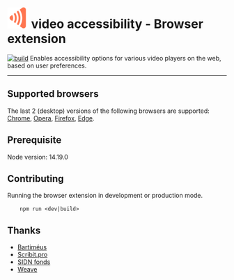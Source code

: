 # ![logo](src/icon-48x48.png?raw=true "Logo video accessibility")  video accessibility - Browser extension

[![build](https://github.com/Accessibility-Video/accessibility-plugin/actions/workflows/test.yml/badge.svg)](https://github.com/Accessibility-Video/accessibility-plugin/actions/workflows/test.yml) 
Enables accessibility options for various video players on the web, based on user preferences.

***

## Supported browsers
The last 2 (desktop) versions of the following browsers are supported:
[Chrome](http://google.com/chrome), [Opera](https://www.opera.com/), [Firefox](https://www.mozilla.org/firefox), [Edge](https://www.microsoft.com/edge).

## Prerequisite
Node version: 14.19.0

## Contributing
Running the browser extension in development or production mode.
```
    npm run <dev|build> 
```

## Thanks
- [Bartiméus](http://www.bartimeus.nl)
- [Scribit.pro](http://scribit.pro)
- [SIDN fonds](http://www.sidnfonds.nl/)
- [Weave](http://weave.nl)
